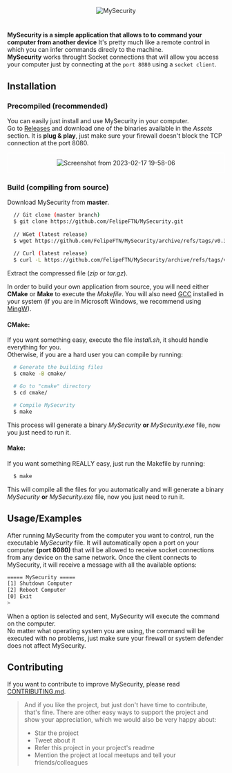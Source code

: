 <div align="center">

![MySecurity](https://user-images.githubusercontent.com/80127749/219816170-f819f35c-6ae2-4592-b51c-1903dd07fc46.png)

</div>

#
**MySecurity is a simple application that allows to to command your computer from another device** It's pretty much like a remote control in which you can infer commands direcly to the machine.<br>
**MySecurity** works throught Socket connections that will allow you access your computer just by connecting at the `port 8080` using a `socket client`.

## Installation

### Precompiled (recommended)

You can easily just install and use MySecurity in your computer.<br>Go to [Releases](https://github.com/FelipeFTN/MySecurity/releases) and download one of the binaries available in the _Assets_ section. It is **plug & play**, just make sure your firewall doesn't block the TCP connection at the port 8080. 

<div align="center" style="border: 1px solid white;">

![Screenshot from 2023-02-17 19-58-06](https://user-images.githubusercontent.com/80127749/219817048-036f5e81-00a7-4ec5-b1e8-a2c41ddb1218.png)

</div>

### Build (compiling from source)
Download MySecurity from **master**.

```bash
  // Git clone (master branch)
  $ git clone https://github.com/FelipeFTN/MySecurity.git
  
  // WGet (latest release)
  $ wget https://github.com/FelipeFTN/MySecurity/archive/refs/tags/v0.3.0.tar.gz
  
  // Curl (latest release)
  $ curl -L https://github.com/FelipeFTN/MySecurity/archive/refs/tags/v0.3.0.tar.gz > MySecurity.tar.gz
```
Extract the compressed file (_zip_ or _tar.gz_).

In order to build your own application from source, you will need either **CMake** or **Make** to execute the _Makefile_.
You will also need [GCC](https://gcc.gnu.org/) installed in your system (if you are in Microsoft Windows, we recommend using [MingW](https://www.mingw-w64.org/)).

#### CMake:
If you want something easy, execute the file _install.sh_, it should handle everything for you.<br>
Otherwise, if you are a hard user you can compile by running:
```bash
  # Generate the building files
  $ cmake -B cmake/

  # Go to "cmake" directory
  $ cd cmake/

  # Compile MySecurity
  $ make
```
This process will generate a binary _MySecurity_ **or** _MySecurity.exe_ file, now you just need to run it.

#### Make:
If you want something REALLY easy, just run the Makefile by running:
```bash
  $ make
```
This will compile all the files for you automatically and will generate a binary _MySecurity_ **or** _MySecurity.exe_ file, now you just need to run it.


    
## Usage/Examples
After running MySecurity from the computer you want to control, run the executable _MySecurity_ file. It will automatically open a port on your computer **(port 8080)** that will be allowed to receive socket connections from any device on the same network.
Once the client connects to MySecurity, it will receive a message with all the available options:
```bash
===== MySecurity =====
[1] Shutdown Computer
[2] Reboot Computer
[0] Exit
>
```
When a option is selected and sent, MySecurity will execute the command on the computer.<br>No matter what operating system you are using, the command will be executed with no problems, just make sure your firewall or system defender does not affect MySecurity.


## Contributing


If you want to contribute to improve MySecurity, please read [CONTRIBUTING.md](https://github.com/FelipeFTN/MySecurity/blob/master/CONTRIBUTING.md).

> And if you like the project, but just don't have time to contribute, that's fine. There are other easy ways to support the project and show your appreciation, which we would also be very happy about:
> - Star the project
> - Tweet about it
> - Refer this project in your project's readme
> - Mention the project at local meetups and tell your friends/colleagues
